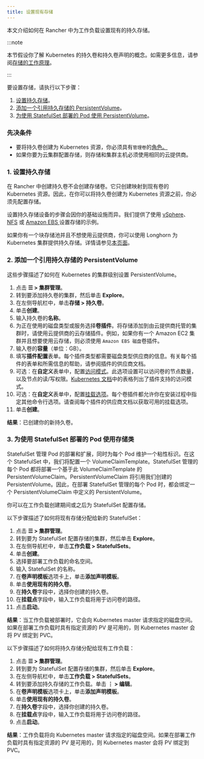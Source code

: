 ```yaml
---
title: 设置现有存储
---
```


本文介绍如何在 Rancher 中为工作负载设置现有的持久存储。

:::note

本节假设你了解 Kubernetes 的持久卷和持久卷声明的概念。如需更多信息，请参阅[存储的工作原理](about-persistent-storage.md)。

:::

要设置存储，请执行以下步骤：

1. [设置持久存储](#1-设置持久存储)。
2. [添加一个引用持久存储的 PersistentVolume](#2-添加一个引用持久存储的-persistentvolume)。
3. [为使用 StatefulSet 部署的 Pod 使用 PersistentVolume](#3-为使用-statefulset-部署的-pod-使用-persistentvolume)。

### 先决条件

- 要将持久卷创建为 Kubernetes 资源，你必须具有`管理卷`的[角色。](../../../authentication-permissions-and-global-configuration/manage-role-based-access-control-rbac/cluster-and-project-roles.md#项目角色参考)
- 如果你要为云集群配置存储，则存储和集群主机必须使用相同的云提供商。

### 1. 设置持久存储

在 Rancher 中创建持久卷不会创建存储卷。它只创建映射到现有卷的 Kubernetes 资源。因此，在你可以将持久卷创建为 Kubernetes 资源之前，你必须先配置存储。

设置持久存储设备的步骤会因你的基础设施而异。我们提供了使用 [vSphere](../../provisioning-storage-examples/vsphere-storage.md)、[NFS](../../provisioning-storage-examples/nfs-storage.md) 或 [Amazon EBS ](../../provisioning-storage-examples/persistent-storage-in-amazon-ebs.md)设置存储的示例。

如果你有一个块存储池并且不想使用云提供商，你可以使用 Longhorn 为 Kubernetes 集群提供持久存储。详情请参见[本页面](../../../../../integrations-in-rancher/longhorn.md)。

### 2. 添加一个引用持久存储的 PersistentVolume

这些步骤描述了如何在 Kubernetes 的集群级别设置 PersistentVolume。

1. 点击 **☰ > 集群管理**。
1. 转到要添加持久卷的集群，然后单击 **Explore**。
1. 在左侧导航栏中，单击**存储 > 持久卷**。
1. 单击**创建**。
1. 输入持久卷的**名称**。
1. 为正在使用的磁盘类型或服务选择**卷插件**。将存储添加到由云提供商托管的集群时，请使用云提供商的云存储插件。例如，如果你有一个 Amazon EC2 集群并且想要使用云存储，则必须使用 `Amazon EBS 磁盘`卷插件。
1. 输入卷的**容量**（单位：GB）。
1. 填写**插件配置**表单。每个插件类型都需要磁盘类型供应商的信息。有关每个插件的表单和所需信息的帮助，请参阅插件的供应商文档。
1. 可选：在**自定义**表单中，配置[访问模式](https://kubernetes.io/docs/concepts/storage/persistent-volumes/#access-modes)。此选项设置可以访问卷的节点数量，以及节点的读/写权限。[Kubernetes 文档](https://kubernetes.io/docs/concepts/storage/persistent-volumes/#access-modes)中的表格列出了插件支持的访问模式。
1. 可选：在**自定义**表单中，配置[挂载选项](https://kubernetes.io/docs/concepts/storage/persistent-volumes/#mount-options)。每个卷插件都允许你在安装过程中指定其他命令行选项。请查阅每个插件的供应商文档以获取可用的挂载选项。
1. 单击**创建**。

**结果**：已创建你的新持久卷。


### 3. 为使用 StatefulSet 部署的 Pod 使用存储类

StatefulSet 管理 Pod 的部署和扩展，同时为每个 Pod 维护一个粘性标识。在这个 StatefulSet 中，我们将配置一个 VolumeClaimTemplate。StatefulSet 管理的每个 Pod 都将部署一个基于此 VolumeClaimTemplate 的 PersistentVolumeClaim。PersistentVolumeClaim 将引用我们创建的 PersistentVolume。因此，在部署 StatefulSet 管理的每个 Pod 时，都会绑定一个 PersistentVolumeClaim 中定义的 PersistentVolume。

你可以在工作负载创建期间或之后为 StatefulSet 配置存储。

以下步骤描述了如何将现有存储分配给新的 StatefulSet：

1. 点击 **☰ > 集群管理**。
1. 转到要为 StatefulSet 配置存储的集群，然后单击 **Explore**。
1. 在左侧导航栏中，单击**工作负载 > StatefulSets**。
1. 单击**创建**。
1. 选择要部署工作负载的命名空间。
1. 输入 StatefulSet 的名称。
1. 在**卷声明模板**选项卡上，单击**添加声明模板**。
1. 单击**使用现有的持久卷**。
1. 在**持久卷**字段中，选择你创建的持久卷。
1. 在**挂载点**字段中，输入工作负载将用于访问卷的路径。
1. 点击**启动**。

**结果**：当工作负载被部署时，它会向 Kubernetes master 请求指定的磁盘空间。如果在部署工作负载时具有指定资源的 PV 是可用的，则 Kubernetes master 会将 PV 绑定到 PVC。

以下步骤描述了如何将持久存储分配给现有工作负载：

1. 点击 **☰ > 集群管理**。
1. 转到要为 StatefulSet 配置存储的集群，然后单击 **Explore**。
1. 在左侧导航栏中，单击**工作负载 > StatefulSets**。
1. 转到要添加持久存储的工作负载。单击 **⋮ > 编辑**。
1. 在**卷声明模板**选项卡上，单击**添加声明模板**。
1. 单击**使用现有的持久卷**。
1. 在**持久卷**字段中，选择你创建的持久卷。
1. 在**挂载点**字段中，输入工作负载将用于访问卷的路径。
1. 点击**启动**。

**结果**：工作负载将向 Kubernetes master 请求指定的磁盘空间。如果在部署工作负载时具有指定资源的 PV 是可用的，则 Kubernetes master 会将 PV 绑定到 PVC。